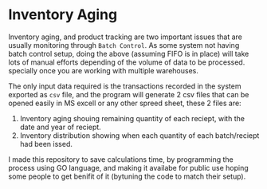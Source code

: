 # Inventory Aging

Inventory aging, and product tracking are two important issues that are usually monitoring through `Batch Control`.
As some system not having batch control setup, doing the above (assuming FIFO is in place) will take lots of manual efforts depending of the volume of data to be processed. specially once you are working with multiple warehouses.

The only input data required is the transactions recorded in the system exported as `csv` file, and the program will generate 2 csv files that can be opened easily in MS excell or any other spreed sheet, these 2 files are:

1. Inventory aging shouing remaining quantity of each reciept, with the date and year of reciept.
2. Inventory distribution showing when each quantity of each batch/reciept had been issed. 

I made this repository to save calculations time, by programming the process using GO language, and making it availabe for public use hoping some people to get benifit of it (bytuning the code to match their setup).
